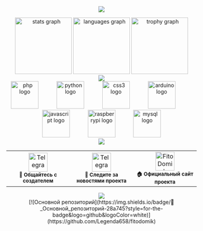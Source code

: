 <div align="center">
  <img src="https://capsule-render.vercel.app/api?type=waving&color=0:2EA44F,50:4CAF50,100:8BC34A&height=180&section=header&text=🌱%20ФитоДомик%20🏠&fontSize=50&fontColor=fff&animation=fadeIn&fontAlignY=40&desc=Умный%20дом%20для%20ваших%20растений&descAlignY=65&descSize=20" />
<div align="center">
<p align="left"></p>
<div align="center">
  <img src="https://github-readme-stats.vercel.app/api?username=Legenda658&hide_title=true&hide_rank=false&show_icons=true&include_all_commits=true&count_private=true&disable_animations=false&theme=dark&locale=en&hide_border=true&order=1&cache_seconds=60" height="150" alt="stats graph" />
  <img src="https://github-readme-stats.vercel.app/api/top-langs?username=Legenda658&locale=en&hide_title=true&layout=compact&card_width=320&langs_count=5&theme=dark&hide_border=true&order=2" height="150" alt="languages graph"  />
  <img src="https://github-profile-trophy.vercel.app?username=Legenda658&theme=nord&column=-1&row=1&margin-w=8&margin-h=8&no-bg=true&no-frame=true&order=4&cache_seconds=60" height="150" alt="trophy graph" />
</div>
<div align="center">
  <img src="https://capsule-render.vercel.app/api?type=slice&color=0:2EA44F,100:4CAF50&height=20" />
</div>
<div align="center">
  <img src="https://cdn.jsdelivr.net/gh/devicons/devicon/icons/php/php-original.svg" height="73" alt="php logo"  />
  <img width="40" />
  <img src="https://cdn.jsdelivr.net/gh/devicons/devicon/icons/python/python-original.svg" height="73" alt="python logo"  />
  <img width="40" />
  <img src="https://cdn.jsdelivr.net/gh/devicons/devicon/icons/css3/css3-original.svg" height="73" alt="css3 logo"  />
  <img width="40" />
  <img src="https://cdn.jsdelivr.net/gh/devicons/devicon/icons/arduino/arduino-original.svg" height="73" alt="arduino logo"  />
  <img width="40" />
  <img src="https://cdn.jsdelivr.net/gh/devicons/devicon/icons/javascript/javascript-original.svg" height="73" alt="javascript logo"  />
  <img width="40" />
  <img src="https://cdn.jsdelivr.net/gh/devicons/devicon/icons/raspberrypi/raspberrypi-original.svg" height="73" alt="raspberrypi logo"  />
  <img width="40" />
  <img src="https://cdn.jsdelivr.net/gh/devicons/devicon/icons/mysql/mysql-original.svg" height="73" alt="mysql logo"  />
</div>
<div align="center">
  <img src="https://capsule-render.vercel.app/api?type=slice&height=20&color=4CAF50&reversal=true&fontAlign=44&textBg=false&animation=scaleIn&section=footer&descAlign=47&fontAlignY=20" />
</div>
<div align="center">
  <table>
    <tr>
      <td align="center" width="33%">
        <a href="https://t.me/FitoDomik">
          <img src="https://img.shields.io/badge/Telegram_Чат-2CA5E0?style=for-the-badge&logo=telegram&logoColor=white&labelColor=2CA5E0&color=white" alt="Telegram Chat" height="50"/>
        </a>
        <br>
        <sub><b>🌿 Общайтесь с создателем</b></sub>
      </td>
      <td align="center" width="33%">
        <a href="https://t.me/FitoDomik_429">
          <img src="https://img.shields.io/badge/Telegram_Канал-2CA5E0?style=for-the-badge&logo=telegram&logoColor=white&labelColor=2CA5E0&color=white" alt="Telegram Channel" height="50"/>
        </a>
        <br>
        <sub><b>📡 Следите за новостями проекта</b></sub>
      </td>
      <td align="center" width="33%">
        <a href="https://fitodomik.ru">
          <img src="https://img.shields.io/badge/Сайт_ФитоДомик-2EA44F?style=for-the-badge&logo=leaf&logoColor=white&labelColor=2EA44F&color=white" alt="FitoDomik Website" height="50"/>
        </a>
        <br>
        <sub><b>🏠 Официальный сайт проекта</b></sub>
      </td>
    </tr>
  </table>
</div>
<div align="center">
  <img src="https://capsule-render.vercel.app/api?type=waving&color=0:8BC34A,50:4CAF50,100:2EA44F&height=100&section=footer&animation=twinkling" />
</div>
[![Основной репозиторий](https://img.shields.io/badge/🌿_Основной_репозиторий-28a745?style=for-the-badge&logo=github&logoColor=white)](https://github.com/Legenda658/fitodomik)

